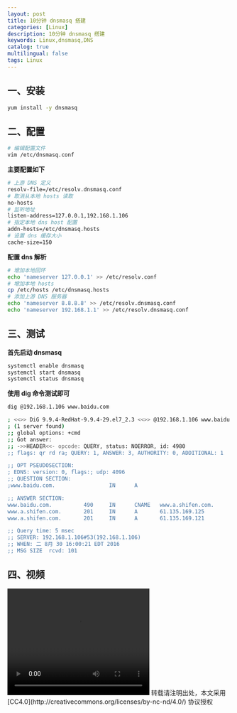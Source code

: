 ```yaml
---
layout: post
title: 10分钟 dnsmasq 搭建
categories: [Linux]
description: 10分钟 dnsmasq 搭建
keywords: Linux,dnsmasq,DNS
catalog: true
multilingual: false
tags: Linux
---
```



## 一、安装

``` sh
yum install -y dnsmasq
```

## 二、配置

``` sh
# 编辑配置文件
vim /etc/dnsmasq.conf
```

**主要配置如下**

``` sh
# 上游 DNS 定义
resolv-file=/etc/resolv.dnsmasq.conf
# 取消从本地 hosts 读取
no-hosts
# 监听地址
listen-address=127.0.0.1,192.168.1.106
# 指定本地 dns host 配置
addn-hosts=/etc/dnsmasq.hosts
# 设置 dns 缓存大小
cache-size=150
```

<!--more-->

**配置 dns 解析**

``` sh
# 增加本地回环
echo 'nameserver 127.0.0.1' >> /etc/resolv.conf
# 增加本地 hosts
cp /etc/hosts /etc/dnsmasq.hosts
# 添加上游 DNS 服务器
echo 'nameserver 8.8.8.8' >> /etc/resolv.dnsmasq.conf
echo 'nameserver 192.168.1.1' >> /etc/resolv.dnsmasq.conf
```

## 三、测试

**首先启动 dnsmasq**

``` sh
systemctl enable dnsmasq
systemctl start dnsmasq
systemctl status dnsmasq
```

**使用 dig 命令测试即可**

``` sh
dig @192.168.1.106 www.baidu.com

; <<>> DiG 9.9.4-RedHat-9.9.4-29.el7_2.3 <<>> @192.168.1.106 www.baidu.com
; (1 server found)
;; global options: +cmd
;; Got answer:
;; ->>HEADER<<- opcode: QUERY, status: NOERROR, id: 4980
;; flags: qr rd ra; QUERY: 1, ANSWER: 3, AUTHORITY: 0, ADDITIONAL: 1

;; OPT PSEUDOSECTION:
; EDNS: version: 0, flags:; udp: 4096
;; QUESTION SECTION:
;www.baidu.com.                 IN      A

;; ANSWER SECTION:
www.baidu.com.          490     IN      CNAME   www.a.shifen.com.
www.a.shifen.com.       201     IN      A       61.135.169.125
www.a.shifen.com.       201     IN      A       61.135.169.121

;; Query time: 5 msec
;; SERVER: 192.168.1.106#53(192.168.1.106)
;; WHEN: 二 8月 30 16:00:21 EDT 2016
;; MSG SIZE  rcvd: 101
```

## 四、视频

<video src="https://mritd.b0.upaiyun.com/videos/dnsmasq-2016-09-01_16.27.12.mkv" width="320" height="240" controls="controls">
Your browser does not support the video tag.
</video>
转载请注明出处，本文采用 [CC4.0](http://creativecommons.org/licenses/by-nc-nd/4.0/) 协议授权
